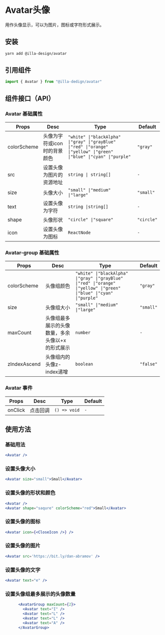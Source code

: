 # Avatar头像

用作头像显示，可以为图片，图标或字符形式展示。

## 安装

```bash
yarn add @illa-design/avatar
```

## 引用组件

```jsx
import { Avatar } from "@illa-dedign/avatar"
```

## 组件接口（API）

### Avatar 基础属性

| Props       | Desc                         | Type                                                         | Default    |
| ----------- | ---------------------------- | ------------------------------------------------------------ | ---------- |
| colorScheme | 头像为字符或icon时的背景颜色 | `"white" \|"blackAlpha" \|"gray" \|"grayBlue" \|"red" \|"orange" \|"yellow" \|"green" \|"blue" \|"cyan" \|"purple" ` | `"gray"`   |
| src         | 设置头像为图片的资源地址     | `string \| string[]`                                         | `-`        |
| size        | 头像大小                     | `"small" \|"medium" \|"large"`                               | `"small"`  |
| text        | 设置头像为字符               | `string \|string[]`                                          | `-`        |
| shape       | 头像形状                     | `"circle" \|"square" `                                       | `"circle"` |
| icon        | 设置头像为图标               | `ReactNode`                                                  | `-`        |

### Avatar-group 基础属性

| Props        | Desc                                             | Type                                                         | Default   |
| ------------ | ------------------------------------------------ | ------------------------------------------------------------ | --------- |
| colorScheme  | 头像组颜色                                       | `"white" \|"blackAlpha" \|"gray" \|"grayBlue" \|"red" \|"orange" \|"yellow" \|"green" \|"blue" \|"cyan" \|"purple" ` | `"gray"`  |
| size         | 头像组大小                                       | `"small" \|"medium" \|"large"`                               | `"small"` |
| maxCount     | 头像组最多展示的头像数量，多余头像以+x的形式展示 | `number `                                                    | `-`       |
| zIndexAscend | 头像组内的头像z-index递增                        | `boolean`                                                    | `"false"` |



### Avatar 事件

| Props   | Desc     | Type         | Default |
| ------- | -------- | ------------ | ------- |
| onClick | 点击回调 | `() => void` | `-`     |

## 使用方法

### 基础用法

```jsx
<Avatar />
```

### 设置头像大小

```jsx
<Avatar size="small">Small</Avatar>
```

### 设置头像的形状和颜色

```jsx
<Avatar />
<Avatar shape="saqure" colorScheme="red">Small</Avatar>

```

### 设置头像的图标

```jsx
<Avatar icon={<CloseIcon />} />
```

### 设置头像的图片

```jsx
<Avatar src='https://bit.ly/dan-abramov' />
```

### 设置头像的文字

```jsx
<Avatar text="e" />
```

### 设置头像组最多展示的头像数量

```jsx
      <AvatarGroup maxCount={2}>
        <Avatar text="I" />
        <Avatar text="L" />
        <Avatar text="L" />
        <Avatar text="A" /> 
      </AvatarGroup>
```

